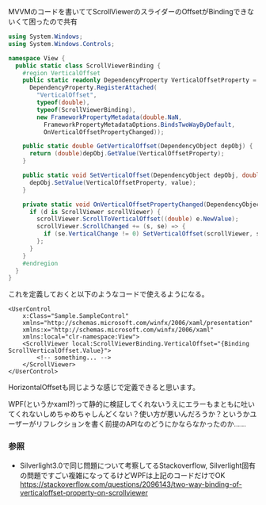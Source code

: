 MVVMのコードを書いててScrollViewerのスライダーのOffsetがBindingできないくて困ったので共有

```C#
using System.Windows;
using System.Windows.Controls;

namespace View {
  public static class ScrollViewerBinding {
    #region VerticalOffset
    public static readonly DependencyProperty VerticalOffsetProperty =
      DependencyProperty.RegisterAttached(
        "VerticalOffset",
        typeof(double),
        typeof(ScrollViewerBinding),
        new FrameworkPropertyMetadata(double.NaN,
          FrameworkPropertyMetadataOptions.BindsTwoWayByDefault,
          OnVerticalOffsetPropertyChanged));

    public static double GetVerticalOffset(DependencyObject depObj) {
      return (double)depObj.GetValue(VerticalOffsetProperty);
    }

    public static void SetVerticalOffset(DependencyObject depObj, double value) {
      depObj.SetValue(VerticalOffsetProperty, value);
    }

    private static void OnVerticalOffsetPropertyChanged(DependencyObject d, DependencyPropertyChangedEventArgs e) {
      if (d is ScrollViewer scrollViewer) {
        scrollViewer.ScrollToVerticalOffset((double) e.NewValue);
        scrollViewer.ScrollChanged += (s, se) => {
          if (se.VerticalChange != 0) SetVerticalOffset(scrollViewer, se.VerticalOffset);
        };
      }
    }
    #endregion
  }
}
```

これを定義しておくと以下のようなコードで使えるようになる。

```xaml
<UserControl
    x:Class="Sample.SampleControl"
    xmlns="http://schemas.microsoft.com/winfx/2006/xaml/presentation"
    xmlns:x="http://schemas.microsoft.com/winfx/2006/xaml"
    xmlns:local="clr-namespace:View">
    <ScrollViewer local:ScrollViewerBinding.VerticalOffset="{Binding ScrollVerticalOffset.Value}">
        <!-- something... -->
    </ScrollViewer>
</UserControl>
```

HorizontalOffsetも同じような感じで定義できると思います。

WPF(というかxaml?)って静的に検証してくれないうえにエラーもまともに吐いてくれないしめちゃめちゃしんどくない？使い方が悪いんだろうか？というかユーザーがリフレクションを書く前提のAPIなのどうにかならなかったのか……

### 参照

- Silverlight3.0で同じ問題について考察してるStackoverflow, Silverlight固有の問題ですごい複雑になってるけどWPFは上記のコードだけでOK <https://stackoverflow.com/questions/2096143/two-way-binding-of-verticaloffset-property-on-scrollviewer>

